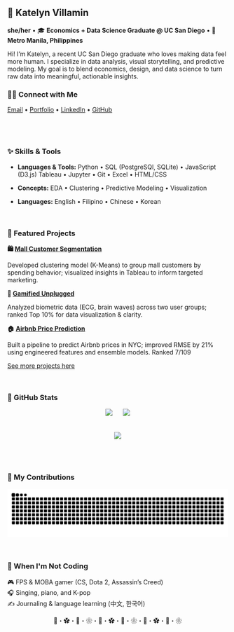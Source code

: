 <!-- Optional Banner -->
<!-- ![header](https://i.imgur.com/kFf3XjN.png) -->

<div align="left">

## 🌸 Katelyn Villamin 

**she/her** • 🎓 **Economics + Data Science Graduate @ UC San Diego**  • 📍 **Metro Manila, Philippines**

Hi! I’m Katelyn, a recent UC San Diego graduate who loves making data feel more human.
I specialize in data analysis, visual storytelling, and predictive modeling.
My goal is to blend economics, design, and data science to turn raw data into meaningful, actionable insights.

<h3>👋🏻 Connect with Me</h3>

  <a href="mailto:work.skvillamin@gmail.com">Email</a> •
  <a href="https://skvillamin.github.io/portfolio">Portfolio</a> •
  <a href="https://linkedin.com/in/skvillamin">LinkedIn</a> •
  <a href="https://github.com/skvillamin">GitHub</a>
</p>
</div>

&ensp;&ensp;
---

### ✨ Skills & Tools

- **Languages & Tools:**
Python • SQL (PostgreSQl, SQLite) • JavaScript (D3.js)
Tableau • Jupyter • Git • Excel • HTML/CSS

- **Concepts:**
EDA • Clustering • Predictive Modeling • Visualization

- **Languages:**
English • Filipino • Chinese • Korean

&ensp;&ensp;
### 📌 Featured Projects

**🛍️ [Mall Customer Segmentation](https://github.com/skvillamin/mall-customer-segment)**  

Developed clustering model (K-Means) to group mall customers by spending behavior; visualized insights in
Tableau to inform targeted marketing.


**🧠 [Gamified Unplugged](https://nglyry.github.io/Final-Proj-Dsc106/)**

Analyzed biometric data (ECG, brain waves) across two user groups; ranked Top 10% for data
visualization & clarity.

**🏠 [Airbnb Price Prediction](https://github.com/skvillamin/airbnb-prices/tree/main)**  

Built a pipeline to predict Airbnb prices in NYC; improved RMSE by 21% using engineered features
and ensemble models. Ranked 7/109

[See more projects here](https://skvillamin.github.io/portfolio/projects/index.html)

&ensp;&ensp;
### 🌱 GitHub Stats
<p align="center">
  <img 
    src="https://github-readme-stats.vercel.app/api?username=skvillamin&show_icons=true&theme=rose_pine&icon_color=FFC0CB&title_color=FFB6C1&text_color=92A1B2&bg_color=fffafa&border_color=ffe4e1" 
    width="40%" 
  />
  &nbsp;&nbsp;&nbsp;&nbsp;
  <img 
    src="https://github-readme-stats.vercel.app/api/top-langs/?username=skvillamin&layout=compact&theme=rose_pine&title_color=FFB6C1&text_color=92A1B2&bg_color=fffafa&border_color=ffe4e1" 
    width="40%" 
  />
</p>


<!-- 🌟 Contribution Streak Below -->
<p align="center">
  <img 
    src="https://streak-stats.demolab.com?user=skvillamin&theme=rose_pine&hide_border=true&background=fffafa&dates=92A1B2&stroke=ffe4e1&ring=ffc0cb&fire=FFB6C1&currStreakLabel=FFB6C1&sideLabels=92A1B2" 
    width="500" 
    style="margin: 20px;" 
  />
</p>
&ensp;&ensp;

### 🐍 My Contributions

<div align="center">
  <picture>
    <source media="(prefers-color-scheme: dark)" srcset="https://raw.githubusercontent.com/skvillamin/skvillamin/output/github-contribution-grid-snake-dark.svg" />
    <source media="(prefers-color-scheme: light)" srcset="https://raw.githubusercontent.com/skvillamin/skvillamin/output/github-contribution-grid-snake.svg" />
    <img alt="github-snake" src="https://raw.githubusercontent.com/skvillamin/skvillamin/output/github-contribution-grid-snake.svg" />
  </picture>
</div>

&ensp;&ensp;

### 🍵 When I'm Not Coding

🎮 FPS & MOBA gamer (CS, Dota 2, Assassin’s Creed)  
🎧 Singing, piano, and K-pop  
✍️ Journaling & language learning (中文, 한국어)


<div align="center">


🌸・✿・🍃・❀・🌸・✿・🍃・❀・🌸・✿・🍃・❀

</div>

</div>
